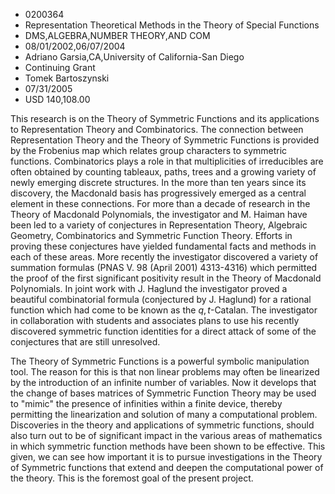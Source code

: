 
* 0200364
* Representation Theoretical Methods in the Theory of Special Functions
* DMS,ALGEBRA,NUMBER THEORY,AND COM
* 08/01/2002,06/07/2004
* Adriano Garsia,CA,University of California-San Diego
* Continuing Grant
* Tomek Bartoszynski
* 07/31/2005
* USD 140,108.00

This research is on the Theory of Symmetric Functions and its applications to
Representation Theory and Combinatorics. The connection between Representation
Theory and the Theory of Symmetric Functions is provided by the Frobenius map
which relates group characters to symmetric functions. Combinatorics plays a
role in that multiplicities of irreducibles are often obtained by counting
tableaux, paths, trees and a growing variety of newly emerging discrete
structures. In the more than ten years since its discovery, the Macdonald basis
has progressively emerged as a central element in these connections. For more
than a decade of research in the Theory of Macdonald Polynomials, the
investigator and M. Haiman have been led to a variety of conjectures in
Representation Theory, Algebraic Geometry, Combinatorics and Symmetric Function
Theory. Efforts in proving these conjectures have yielded fundamental facts and
methods in each of these areas. More recently the investigator discovered a
variety of summation formulas (PNAS V. 98 (April 2001) 4313-4316) which
permitted the proof of the first significant positivity result in the Theory of
Macdonald Polynomials. In joint work with J. Haglund the investigator proved a
beautiful combinatorial formula (conjectured by J. Haglund) for a rational
function which had come to be known as the $q,t$-Catalan. The investigator in
collaboration with students and associates plans to use his recently discovered
symmetric function identities for a direct attack of some of the conjectures
that are still unresolved.

The Theory of Symmetric Functions is a powerful symbolic manipulation tool. The
reason for this is that non linear problems may often be linearized by the
introduction of an infinite number of variables. Now it develops that the change
of bases matrices of Symmetric Function Theory may be used to "mimic" the
presence of infinities within a finite device, thereby permitting the
linearization and solution of many a computational problem. Discoveries in the
theory and applications of symmetric functions, should also turn out to be of
significant impact in the various areas of mathematics in which symmetric
function methods have been shown to be effective. This given, we can see how
important it is to pursue investigations in the Theory of Symmetric functions
that extend and deepen the computational power of the theory. This is the
foremost goal of the present project.
